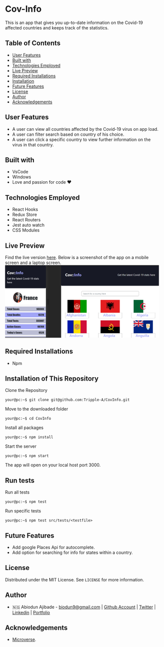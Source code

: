 # Cov-Info

This is an app that gives you up-to-date information on the Covid-19 affected countries and keeps track of the statistics.

## Table of Contents

* [User Features](#user-features)
* [Built with](#built-with)
* [Technologies Employed](#technologies-employed)
* [Live Preview](#live-preview)
* [Required Installations](#required-installations)
* [Installation](#installation)
* [Future Features](#future-features)
* [License](#license)
* [Author](#author)
* [Acknowledgements](#acknowledgements)

<!-- User features -->
## User Features
* A user can view all countries affected by the Covid-19 virus on app load.
* A user can filter search based on country of his choice.
* A user can click a specific country to view further information on the virus in that country.

<!-- BUILT wITH -->
## Built with
* VsCode
* Windows
* Love and passion for code ❤️

<!-- TECHNOLOGIES EMPLOYED -->
## Technologies Employed
* React Hooks
* Redux Store
* React Routers
* Jest auto watch
* CSS Modules

<!-- LIVE PREVIEW -->
## Live Preview
Find the live version [here](https://cov-info.netlify.com/). 
Below is a screenshot of the app on a mobile screen and a laptop screen.
![Image](/src/proof.png)

<!-- REQUIRED INSTALLATION -->
## Required Installations
* Npm



<!-- INSTALLATION -->
## Installation of This Repository
Clone the Repository

```Shell
your@pc:~$ git clone git@github.com:Tripple-A/CovInfo.git
```

Move to the downloaded folder

```Shell
your@pc:~$ cd CovInfo
```

Install all packages

```Shell
your@pc:~$ npm install
```

Start the server

```Shell
your@pc:~$ npm start
```
          
The app will open on your local host port 3000.

<!-- run tests -->
## Run tests

Run all tests

```Shell
your@pc:~$ npm test
```
Run specific tests

```Shell
your@pc:~$ npm test src/tests/<testfile>
```

<!-- Future features -->
## Future Features
* Add google Places Api for autocomplete.
* Add option for searching for info for states within a country.

## License

Distributed under the MIT License. See `LICENSE` for more information.

<!-- AUTHOR -->
## Author
* 🇳🇬  Abiodun Ajibade - biodun9@gmail.com | [Github Account](https://github.com/Tripple-A) | [Twitter](https://twitter.com/AbiodunAjibade3) | [Linkedin](https://linkedin.com/in/abiodun-ajibade) | [Portfolio](https://abiodun-ajibade.netlify.app/)



<!-- ACKNOWLEDGEMENTS -->
## Acknowledgements

* <a href="https://www.microverse.org/"> Microverse</a>.

